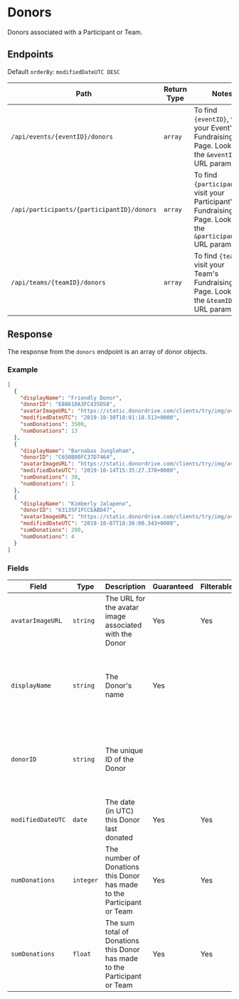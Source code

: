 # Donors

Donors associated with a Participant or Team.

## Endpoints

Default `orderBy`: `modifiedDateUTC DESC`

|Path|Return Type|Notes|
|---|---|---|
|`/api/events/{eventID}/donors`|`array`|To find `{eventID}`, visit your Event's Fundraising Page. Look for the `&eventID=` URL parameter.|
|`/api/participants/{participantID}/donors`|`array`|To find `{participantID}`, visit your Participant's Fundraising Page. Look for the `&participantID=` URL parameter.|
|`/api/teams/{teamID}/donors`|`array`|To find `{teamID}`, visit your Team's Fundraising Page. Look for the `&teamID=` URL parameter.|

## Response

The response from the `donors` endpoint is an array of donor objects.

### Example

```json
[
  {
    "displayName": "Friendly Donor",
    "donorID": "EB8610A3FC435D58",
    "avatarImageURL": "https://static.donordrive.com/clients/try/img/avatar-constituent-default.gif",
    "modifiedDateUTC": "2019-10-30T18:01:18.513+0000",
    "sumDonations": 3500,
    "numDonations": 13
  },
  {
    "displayName": "Barnabas Jungleham",
    "donorID": "C650B80FC37D7464",
    "avatarImageURL": "https://static.donordrive.com/clients/try/img/avatar-constituent-default.gif",
    "modifiedDateUTC": "2019-10-14T15:35:27.370+0000",
    "sumDonations": 30,
    "numDonations": 1
  },
  {
    "displayName": "Kimberly Jalapeno",
    "donorID": "63135F1FCCEABD47",
    "avatarImageURL": "https://static.donordrive.com/clients/try/img/avatar-constituent-default.gif",
    "modifiedDateUTC": "2019-10-07T18:36:00.343+0000",
    "sumDonations": 200,
    "numDonations": 4
  }
]
```

### Fields

|Field|Type|Description|Guaranteed|Filterable|Notes|
|---|---|---|---|---|---|
|`avatarImageURL`|`string`|The URL for the avatar image associated with the Donor|Yes|Yes||
|`displayName`|`string`|The Donor's name|Yes||Changed: 1.3<br />Dependent on privacy settings dictated by the Donor|
|`donorID`|`string`|The unique ID of the Donor|||Changed: 1.3<br />Dependent on privacy settings dictated by the Donor|
|`modifiedDateUTC`|`date`|The date (in UTC) this Donor last donated|Yes|Yes|ISO-8601 format|
|`numDonations`|`integer`|The number of Donations this Donor has made to the Participant or Team|Yes|Yes||
|`sumDonations`|`float`|The sum total of Donations this Donor has made to the Participant or Team|Yes|Yes||